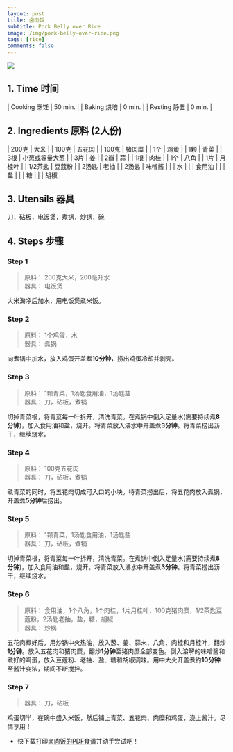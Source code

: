 ```yaml
---
layout: post
title: 卤肉饭
subtitle: Pork Belly over Rice
image: /img/pork-belly-over-rice.png
tags: [rice]
comments: false
---
```


![](https://recipeTeam.github.io/img/pork-belly-over-rice.png)

## 1. Time 时间

| Cooking 烹饪 | 50 min. |
| Baking 烘培  | 0 min.  |
| Resting 静置 | 0 min. |

## 2. Ingredients 原料 (2人份)

| 200克   | 大米           |
| 100克   | 五花肉         |
| 100克   | 猪肉糜         |
| 1个     | 鸡蛋           |
| 1颗     | 青菜           |
| 3根     | 小葱或等量大葱 |
| 3片     | 姜             |
| 2瓣     | 蒜             |
| 1根     | 肉桂           |
| 1个     | 八角           |
| 1片     | 月桂叶         |
| 1/2茶匙 | 豆蔻粉         |
| 2汤匙   | 老抽           |
| 2汤匙   | 味噌酱         |
|         | 水             |
|         | 食用油         |
|         | 盐             |
|         | 糖             |
|         | 胡椒           |

## 3. Utensils 器具

刀，砧板，电饭煲，煮锅，炒锅，碗

## 4. Steps 步骤

### Step 1
> 原料： 200克大米，200毫升水  
> 器具： 电饭煲

大米淘净后加水，用电饭煲煮米饭。

### Step 2
> 原料： 1个鸡蛋，水  
> 器具： 煮锅

向煮锅中加水，放入鸡蛋开盖煮**10分钟**，捞出鸡蛋冷却并剥壳。

### Step 3
> 原料： 1颗青菜，1汤匙食用油，1汤匙盐  
> 器具： 刀，砧板，煮锅

切掉青菜根，将青菜每一叶拆开，清洗青菜。在煮锅中倒入足量水(需要持续煮**8分钟**)，加入食用油和盐，烧开。将青菜放入沸水中开盖煮**3分钟**。将青菜捞出沥干，继续烧水。

### Step 4
> 原料： 100克五花肉  
> 器具： 刀，砧板，煮锅

煮青菜的同时，将五花肉切成可入口的小块。待青菜捞出后，将五花肉放入煮锅，开盖煮**5分钟**后捞出。

### Step 5
> 原料： 1颗青菜，1汤匙食用油，1汤匙盐  
> 器具： 刀，砧板，煮锅

切掉青菜根，将青菜每一叶拆开，清洗青菜。在煮锅中倒入足量水(需要持续煮**8分钟**)，加入食用油和盐，烧开。将青菜放入沸水中开盖煮**3分钟**。将青菜捞出沥干，继续烧水。

### Step 6
> 原料： 食用油，1个八角，1个肉桂，1片月桂叶，100克猪肉糜，1/2茶匙豆蔻粉，2汤匙老抽，盐，糖，胡椒  
> 器具： 炒锅

五花肉煮好后，用炒锅中火热油，放入葱、姜、蒜末、八角、肉桂和月桂叶，翻炒**1分钟**。放入五花肉和猪肉糜，翻炒**1分钟**至猪肉糜全部变色。倒入溶解的味噌酱和煮好的鸡蛋，放入豆蔻粉、老抽、盐、糖和胡椒调味。用中大火开盖煮约**10分钟**至酱汁变浓，期间不断搅拌。

### Step 7
> 器具： 刀，砧板

鸡蛋切半，在碗中盛入米饭，然后铺上青菜、五花肉、肉糜和鸡蛋，浇上酱汁。尽情享用！

- 快下载打印[卤肉饭的PDF食谱](https://uraplutonium.github.io/open-recipe/pdf/Pork.Belly.over.Rice.卤肉饭.pdf)并动手尝试吧！
